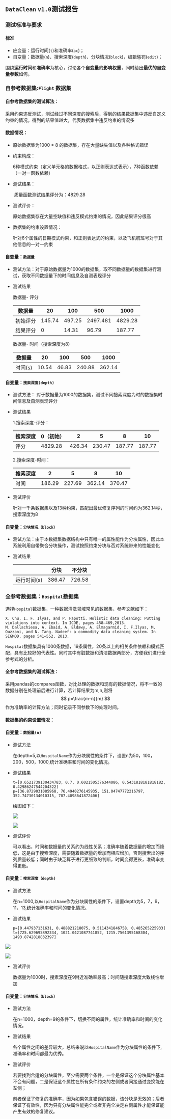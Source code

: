 ## `DataClean` `v1.0`测试报告

### 测试标准与要求

#### 标准

- 应变量：运行时间(`t`)和准确率(`ac`)；
- 自变量：数据量(`n`)、搜索深度(`depth`)、分块情况(`block`)，编辑惩罚(`edit`)；

​	围绕**运行时间**和**准确率**为核心，讨论各个**自变量**的**影响权重**，同时给出**最优的自变量参数**如何。

### 自参考数据集:`Flight` 数据集

#### 自参考数据集的测试算法：

采用约束违反测试，测试经过不同深度的搜索后，得到的结果数据集中违反自定义约束的情况。得到的结果值越大，代表数据集中违反约束的情况多

#### 数据情况：

- 原始数据集为1000 * 8 的数据集，存在大量缺失值以及各种格式错误

- 约束构成：

  ​	6种模式约束（定义单元格的数据格式，以正则表达式表示），7种函数依赖（一对一函数依赖）

- 测试结果：

  ​	质量函数测试结果评分为：4829.28

- 测试评价：

  ​	原始数据集存在大量空缺值和违反模式约束的情况，因此结果评分很高

- 数据集的约束设置情况：

  ​	针对6个属性的日期模式约束，和正则表达式的约束，以及飞机航班号对于其他信息的一对一约束

#### 自变量：`数据量`

- 测试方法：对于原始数据量为1000的数据集，取不同数据量的数据集进行测试，获取不同数据量下的时间信息及自测表现评分

- 测试结果

   数据量- 评分

  | 数据量   | 20     | 100    | 500      | 1000    |
  | -------- | ------ | ------ | -------- | ------- |
  | 初始评分 | 145.74 | 497.25 | 2497.481 | 4829.28 |
  | 结果评分 | 0      | 14.31  | 96.79    | 187.77  |

  

  数据量- 时间（搜索深度为8）

  | 数据量  | 20    | 100   | 500    | 1000   |
  | ------- | ----- | ----- | ------ | ------ |
  | 时间(s) | 10.54 | 46.83 | 240.88 | 362.14 |

  

#### 自变量：`搜索深度(depth)`

- 测试方法： 对于数据量为1000的数据集，测试不同搜索深度为时的数据集时间信息及自测表现评分
- 测试结果

  1.搜索深度-评分：

  | 搜索深度 | 0（初始） | 2      | 5      | 8      | 10     |
  | -------- | --------- | ------ | ------ | ------ | ------ |
  | 评分     | 4829.28   | 426.34 | 230.47 | 187.77 | 187.77 |

    2.搜索深度-时间：

  | 搜素深度 | 2      | 5      | 8      | 10     |
  | -------- | ------ | ------ | ------ | ------ |
  | 时间     | 186.29 | 227.69 | 362.14 | 370.47 |

  

- 测试评价

  ​	针对一千条数据集以及13种约束，匹配出最优修复序列的时间约为362.14秒，搜索深度为8


#### 自变量：`分块情况（block）`

- 测试方法：由于本数据集数据结构中只有唯一的属性能作为分块属性，因此本系统利用自带聚合分块操作，测试按照约束分块与否对系统带来的性能变化

- 测试结果

  |             | 分块   | 不分块 |
  | ----------- | ------ | ------ |
  | 运行时间(s) | 386.47 | 726.58 |

  



### 全参考数据集：`Hospital`数据集

选择`Hospital`数据集，一种数据清洗领域常见的数据集，参考文献如下：

``` 
X. Chu, I. F. Ilyas, and P. Papotti. Holistic data cleaning: Putting violations into context. In ICDE, pages 458–469,2013.
M. Dallachiesa, A. Ebaid, A. Eldawy, A. Elmagarmid, I. F.Ilyas, M. Ouzzani, and N. Tang. Nadeef: a commodity data cleaning system. In SIGMOD, pages 541–552, 2013.
```



`Hospital`数据集具有1000条数据，19条属性，20条以上的相关条件依赖和模式匹配，具有比较好的代表性。同时其中有脏数据和清洁数据两部分，方便我们进行全参考式的分析。

#### 全参考数据集的测试算法：

采用pandas的compares函数，对比处理的数据和现有的数据情况，将不一致的数据分别在处理前后进行计算，若计算结果为m,n,则将
$$
p=\frac{m-n}{m}
$$
作为准确率的计算方法；同时记录不同参数下的处理时间。

#### 数据集的约束设置情况：

#### 自变量：`数据量(n)`

- 测试方法

  在depth=5,以`HospitalName`作为分块属性的条件下，设置n为50，100，200，500，1000,统计准确率和时间的变化情况。

- 测试结果

  ```
  t=[0.6521739130434783, 0.7, 0.6021505376344086, 0.5431818181818182, 0.42986247544204322]
  p=[36.8729031085968, 76.4940276145935, 151.04747772216797, 352.74730134010315, 707.4098641872406]
  ```

  绘图如下：

  <img src="n_p2.png"/></img>

  <img src="n_t2.png"/></img>

- 测试评价

  ​	可以看出，时间和数据量的关系约为线性关系；准确率随着数据量的增加而降低，这是由于搜索深度，需要随着数据量的增加而相应增加，否则搜索出的序列质量较低；同时由于缺乏算子进行更细致的判断，时间变得更长，准确率变得更低。

#### 自变量：`搜索深度（depth)`

- 测试方法

  在n=1000,以`HospitalName`作为分块属性的条件下，设置depth为5，7，9，11，13,统计准确率和时间的变化情况。

- 测试结果

  ```
  p=[0.447937131631, 0.488821218075, 0.5114341846758, 0.485265225933]
  t=[725.629695892334, 1021.0421087741852, 1215.7561395168304, 1493.8742818832397]
  ```

<img src="d_p2.png"/></img>

<img src="d_t2.png"/></img>

- 测试评价

  数据量为1000时，搜素深度在9附近准确率最高；时间随搜素深度大致线性增加

#### 自变量：`分块情况（block）`

- 测试方法

  在n=1000，depth=9的条件下，切换不同的属性，统计准确率和时间的变化情况。

- 测试结果

  各个属性之间的差异较大，总结来说以`HospitalName`作为分块属性的条件下,准确率和时间都最为优秀。

- 测试评价

  ​	若要找到合适的分块属性，至少需要两个条件，一个是保证这个分块属性基本不会有问题，二是保证这个属性在所有条件约束的左侧或者间接通过变换能在左侧；

  ​	前者保证了修复的准确率，因为如果包含错误的数据，该分块是无效的；后者保证了有效性，因为只有分块属性能完全或者非完全决定右侧属性才能保证能产生有效的修复建议。


